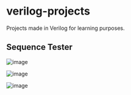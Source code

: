 # verilog-projects
Projects made in Verilog for learning purposes.

## Sequence Tester
![image](https://user-images.githubusercontent.com/76390138/177012777-8e552f95-039f-4c4c-a5f0-20ce2753d01e.png)

![image](https://user-images.githubusercontent.com/76390138/177031416-f5f6342d-f73c-42e6-aeb0-d38ac96dc132.png)

![image](https://user-images.githubusercontent.com/76390138/177162912-846d5487-f338-4ff8-9ea5-d459fd17bced.png)
